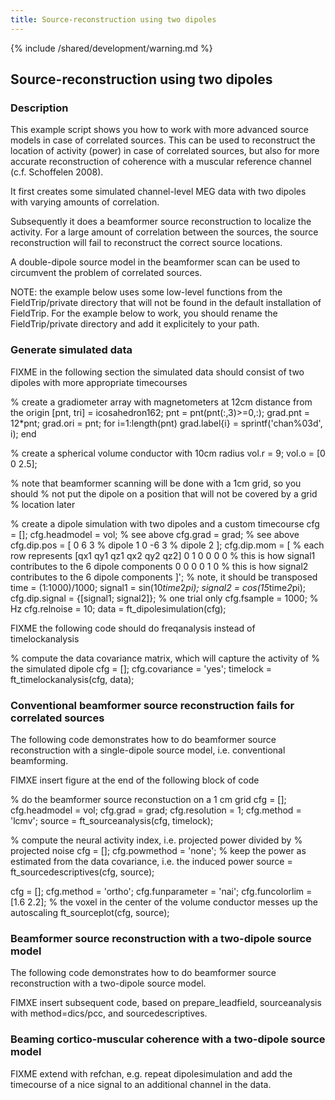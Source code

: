 ```yaml
---
title: Source-reconstruction using two dipoles
---
```


{% include /shared/development/warning.md %}

## Source-reconstruction using two dipoles

### Description

This example script shows you how to work with more advanced source models in case of correlated sources. This can be used to reconstruct the location of activity (power) in case of correlated sources, but also for more accurate reconstruction of coherence with a muscular reference channel (c.f. Schoffelen 2008).

It first creates some simulated channel-level MEG data with two dipoles with varying amounts of correlation.

Subsequently it does a beamformer source reconstruction to localize the activity. For a large amount of correlation between the sources, the source reconstruction will fail to reconstruct the correct source locations.

A double-dipole source model in the beamformer scan can be used to circumvent the problem of correlated sources.

NOTE: the example below uses some low-level functions from the FieldTrip/private directory that will not be found in the default installation of FieldTrip. For the example below to work, you should rename the FieldTrip/private directory and add it explicitely to your path.

### Generate simulated data

FIXME in the following section the simulated data should consist of two dipoles with more appropriate timecourses


  % create a gradiometer array with magnetometers at 12cm distance from the origin
  [pnt, tri] = icosahedron162;
  pnt        = pnt(pnt(:,3)>=0,:);
  grad.pnt   = 12*pnt;
  grad.ori   = pnt;
  for i=1:length(pnt)
    grad.label{i} = sprintf('chan%03d', i);
  end

  % create a spherical volume conductor with 10cm radius
  vol.r = 9;
  vol.o = [0 0 2.5];

  % note that beamformer scanning will be done with a 1cm grid, so you should
  % not put the dipole on a position that will not be covered by a grid
  % location later

  % create a dipole simulation with two dipoles and a custom timecourse
  cfg      = [];
  cfg.headmodel = vol; % see above
  cfg.grad = grad;     % see above
  cfg.dip.pos = [
     0  6  3        % dipole 1
     0  -6 3        % dipole 2
     ];
  cfg.dip.mom = [      % each row represents [qx1 qy1 qz1 qx2 qy2 qz2]
     0 1 0 0 0 0       % this is how signal1 contributes to the 6 dipole components
     0 0 0 0 1 0       % this is how signal2 contributes to the 6 dipole components
     ]';               % note, it should be transposed
  time = (1:1000)/1000;
  signal1 = sin(10*time*2*pi);
  signal2 = cos(15*time*2*pi);
  cfg.dip.signal = {[signal1; signal2]}; % one trial only
  cfg.fsample = 1000;                     % Hz
  cfg.relnoise = 10;
  data = ft_dipolesimulation(cfg);

FIXME the following code should do freqanalysis instead of timelockanalysis


  % compute the data covariance matrix, which will capture the activity of
  % the simulated dipole
  cfg = [];
  cfg.covariance = 'yes';
  timelock = ft_timelockanalysis(cfg, data);

### Conventional beamformer source reconstruction fails for correlated sources

The following code demonstrates how to do beamformer source reconstruction with a single-dipole source model, i.e. conventional beamforming.

FIMXE insert figure at the end of the following block of code


  % do the beamformer source reconstuction on a 1 cm grid
  cfg            = [];
  cfg.headmodel  = vol;
  cfg.grad       = grad;
  cfg.resolution = 1;
  cfg.method     = 'lcmv';
  source         = ft_sourceanalysis(cfg, timelock);

  % compute the neural activity index, i.e. projected power divided by
  % projected noise
  cfg = [];
  cfg.powmethod = 'none'; % keep the power as estimated from the data covariance, i.e. the induced power
  source = ft_sourcedescriptives(cfg, source);

  cfg = [];
  cfg.method = 'ortho';
  cfg.funparameter = 'nai';
  cfg.funcolorlim = [1.6 2.2];  % the voxel in the center of the volume conductor messes up the autoscaling
  ft_sourceplot(cfg, source);

### Beamformer source reconstruction with a two-dipole source model

The following code demonstrates how to do beamformer source reconstruction with a two-dipole source model.

FIMXE insert subsequent code, based on prepare_leadfield, sourceanalysis with method=dics/pcc, and sourcedescriptives.

### Beaming cortico-muscular coherence with a two-dipole source model

FIXME extend with refchan, e.g. repeat dipolesimulation and add the timecourse of a nice signal to an additional channel in the data.
